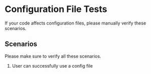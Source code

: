 # Configuration File Tests
If your code affects configuration files, please manually verify these scenarios.

## Scenarios
Please make sure to verify all these scenarios.

1. User can successfully use a config file